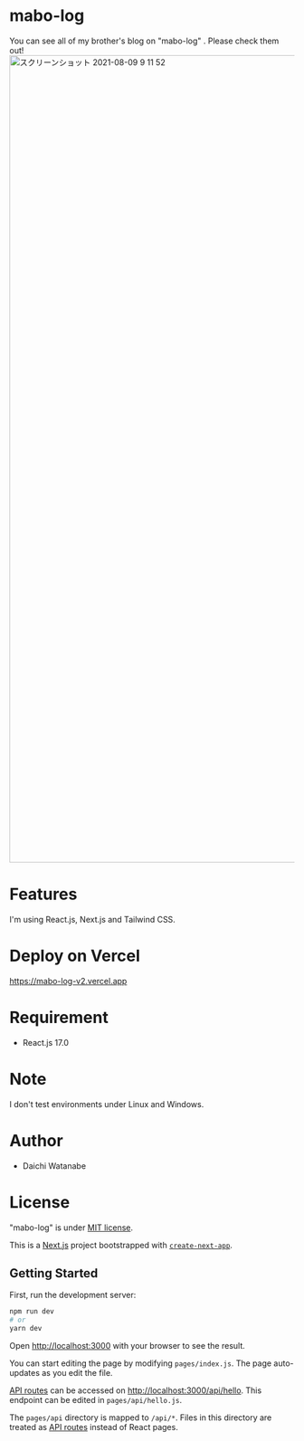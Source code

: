 # mabo-log
You can see all of my brother's blog on "mabo-log" . Please check them out!
<img width="1428" alt="スクリーンショット 2021-08-09 9 11 52" src="https://user-images.githubusercontent.com/72646084/128778580-d94008d2-7f34-4559-901c-2470e00f70cd.png">


# Features
I'm using React.js, Next.js and Tailwind CSS.

# Deploy on Vercel
https://mabo-log-v2.vercel.app

 
# Requirement
* React.js 17.0
 
# Note
 
I don't test environments under Linux and Windows.
 
# Author
 
* Daichi Watanabe


# License
 
"mabo-log" is under [MIT license](https://en.wikipedia.org/wiki/MIT_License).

This is a [Next.js](https://nextjs.org/) project bootstrapped with [`create-next-app`](https://github.com/vercel/next.js/tree/canary/packages/create-next-app).

## Getting Started

First, run the development server:

```bash
npm run dev
# or
yarn dev
```

Open [http://localhost:3000](http://localhost:3000) with your browser to see the result.

You can start editing the page by modifying `pages/index.js`. The page auto-updates as you edit the file.

[API routes](https://nextjs.org/docs/api-routes/introduction) can be accessed on [http://localhost:3000/api/hello](http://localhost:3000/api/hello). This endpoint can be edited in `pages/api/hello.js`.

The `pages/api` directory is mapped to `/api/*`. Files in this directory are treated as [API routes](https://nextjs.org/docs/api-routes/introduction) instead of React pages.




